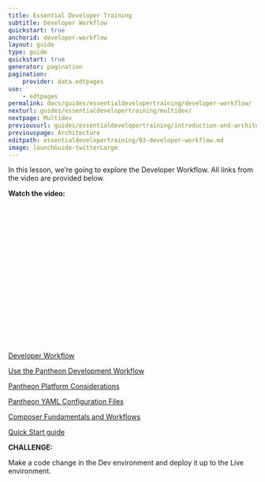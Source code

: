 ```yaml
---
title: Essential Developer Training
subtitle: Developer Workflow
quickstart: true
anchorid: developer-workflow
layout: guide
type: guide
quickstart: true
generator: pagination
pagination:
    provider: data.edtpages
use:
    - edtpages
permalink: docs/guides/essentialdevelopertraining/developer-workflow/
nexturl: guides/essentialdevelopertraining/multidev/
nextpage: Multidev
previousurl: guides/essentialdevelopertraining/introduction-and-architecture/
previouspage: Architecture
editpath: essentialdevelopertraining/03-developer-workflow.md
image: launchGuide-twitterLarge
---
```


In this lesson, we’re going to explore the Developer Workflow.
All links from the video are provided below.

**Watch the video:**

<script src="https://fast.wistia.com/embed/medias/lrbiozgfk6.jsonp" async></script><script src="https://fast.wistia.com/assets/external/E-v1.js" async></script><div class="wistia_responsive_padding" style="padding:56.25% 0 0 0;position:relative;"><div class="wistia_responsive_wrapper" style="height:100%;left:0;position:absolute;top:0;width:100%;"><div class="wistia_embed wistia_async_lrbiozgfk6 videoFoam=true" style="height:100%;position:relative;width:100%"><div class="wistia_swatch" style="height:100%;left:0;opacity:0;overflow:hidden;position:absolute;top:0;transition:opacity 200ms;width:100%;"><img src="https://fast.wistia.com/embed/medias/lrbiozgfk6/swatch" style="filter:blur(5px);height:100%;object-fit:contain;width:100%;" alt="preview of video with a play button" onload="this.parentNode.style.opacity=1;" /></div></div></div></div>


[Developer Workflow](/docs/develop/)

[Use the Pantheon Development Workflow](/docs/pantheon-workflow/)

[Pantheon Platform Considerations](/docs/platform-considerations/)

[Pantheon YAML Configuration Files](/docs/pantheon-yml/)

[Composer Fundamentals and Workflows](/docs/composer/)

[Quick Start guide](/docs/guides/quickstart/)

**CHALLENGE:**

Make a code change in the Dev environment and deploy it up to the Live environment. 
